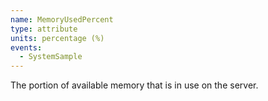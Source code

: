 ```yaml
---
name: MemoryUsedPercent
type: attribute
units: percentage (%)
events:
  - SystemSample
---
```


The portion of available memory that is in use on the server.